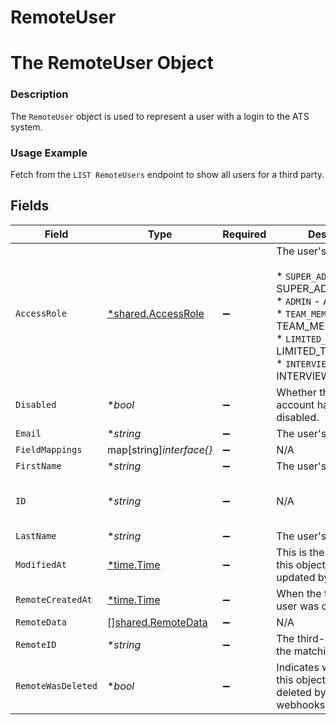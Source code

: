 # RemoteUser

# The RemoteUser Object
### Description
The `RemoteUser` object is used to represent a user with a login to the ATS system.
### Usage Example
Fetch from the `LIST RemoteUsers` endpoint to show all users for a third party.


## Fields

| Field                                                                                                                                                                       | Type                                                                                                                                                                        | Required                                                                                                                                                                    | Description                                                                                                                                                                 | Example                                                                                                                                                                     |
| --------------------------------------------------------------------------------------------------------------------------------------------------------------------------- | --------------------------------------------------------------------------------------------------------------------------------------------------------------------------- | --------------------------------------------------------------------------------------------------------------------------------------------------------------------------- | --------------------------------------------------------------------------------------------------------------------------------------------------------------------------- | --------------------------------------------------------------------------------------------------------------------------------------------------------------------------- |
| `AccessRole`                                                                                                                                                                | [*shared.AccessRole](../../../pkg/models/shared/accessrole.md)                                                                                                              | :heavy_minus_sign:                                                                                                                                                          | The user's role.<br/><br/>* `SUPER_ADMIN` - SUPER_ADMIN<br/>* `ADMIN` - ADMIN<br/>* `TEAM_MEMBER` - TEAM_MEMBER<br/>* `LIMITED_TEAM_MEMBER` - LIMITED_TEAM_MEMBER<br/>* `INTERVIEWER` - INTERVIEWER | SUPER_ADMIN                                                                                                                                                                 |
| `Disabled`                                                                                                                                                                  | **bool*                                                                                                                                                                     | :heavy_minus_sign:                                                                                                                                                          | Whether the user's account had been disabled.                                                                                                                               |                                                                                                                                                                             |
| `Email`                                                                                                                                                                     | **string*                                                                                                                                                                   | :heavy_minus_sign:                                                                                                                                                          | The user's email.                                                                                                                                                           | hello@merge.dev                                                                                                                                                             |
| `FieldMappings`                                                                                                                                                             | map[string]*interface{}*                                                                                                                                                    | :heavy_minus_sign:                                                                                                                                                          | N/A                                                                                                                                                                         | [object Object]                                                                                                                                                             |
| `FirstName`                                                                                                                                                                 | **string*                                                                                                                                                                   | :heavy_minus_sign:                                                                                                                                                          | The user's first name.                                                                                                                                                      | Shensi                                                                                                                                                                      |
| `ID`                                                                                                                                                                        | **string*                                                                                                                                                                   | :heavy_minus_sign:                                                                                                                                                          | N/A                                                                                                                                                                         | b82302de-852e-4e60-b050-edf9da3b7c02                                                                                                                                        |
| `LastName`                                                                                                                                                                  | **string*                                                                                                                                                                   | :heavy_minus_sign:                                                                                                                                                          | The user's last name.                                                                                                                                                       | Ding                                                                                                                                                                        |
| `ModifiedAt`                                                                                                                                                                | [*time.Time](https://pkg.go.dev/time#Time)                                                                                                                                  | :heavy_minus_sign:                                                                                                                                                          | This is the datetime that this object was last updated by Merge                                                                                                             | 2021-10-16T00:00:00Z                                                                                                                                                        |
| `RemoteCreatedAt`                                                                                                                                                           | [*time.Time](https://pkg.go.dev/time#Time)                                                                                                                                  | :heavy_minus_sign:                                                                                                                                                          | When the third party's user was created.                                                                                                                                    | 2020-11-10T00:00:00Z                                                                                                                                                        |
| `RemoteData`                                                                                                                                                                | [][shared.RemoteData](../../../pkg/models/shared/remotedata.md)                                                                                                             | :heavy_minus_sign:                                                                                                                                                          | N/A                                                                                                                                                                         | [object Object]                                                                                                                                                             |
| `RemoteID`                                                                                                                                                                  | **string*                                                                                                                                                                   | :heavy_minus_sign:                                                                                                                                                          | The third-party API ID of the matching object.                                                                                                                              | 344321                                                                                                                                                                      |
| `RemoteWasDeleted`                                                                                                                                                          | **bool*                                                                                                                                                                     | :heavy_minus_sign:                                                                                                                                                          | Indicates whether or not this object has been deleted by third party webhooks.                                                                                              |                                                                                                                                                                             |